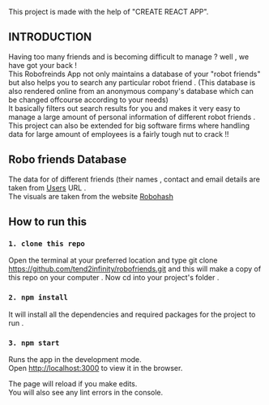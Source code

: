 This project is made with the help of "CREATE REACT APP".
## INTRODUCTION
Having too many friends and is becoming difficult to manage ? well , we have got your back ! <br />
This Robofreinds App not only maintains a database of your "robot friends" but also helps you to search any particular robot friend . (This database is also rendered online from an anonymous company's database which can be changed offcourse according to your needs) <br />
It basically filters out search results for you and makes it very easy to manage a large amount of personal information of different robot friends .<br />
This project can also be extended for big software firms where handling data for large amount of employees is a fairly tough nut to crack !!

## Robo friends Database
The data for of different friends (their names , contact and email details are taken from [Users](https://jsonplaceholder.typicode.com/users) URL . <br />
The visuals are taken from the website [Robohash](https://robohash.org/)

## How to run this

### `1. clone this repo`

Open the terminal at your preferred location and type git clone https://github.com/tend2infinity/robofriends.git and this will make a copy of this repo on your computer . Now cd into your project's folder .

### `2. npm install`

It will install all the dependencies and required packages for the project to run .

### `3. npm start`

Runs the app in the development mode.<br />
Open [http://localhost:3000](http://localhost:3000) to view it in the browser.

The page will reload if you make edits.<br />
You will also see any lint errors in the console.
